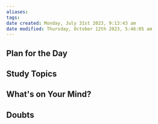 ```yaml
---
aliases: 
tags: 
date created: Monday, July 31st 2023, 9:13:43 am
date modified: Thursday, October 12th 2023, 5:46:05 am
---
```


## Plan for the Day

## Study Topics

## What's on Your Mind?

## Doubts